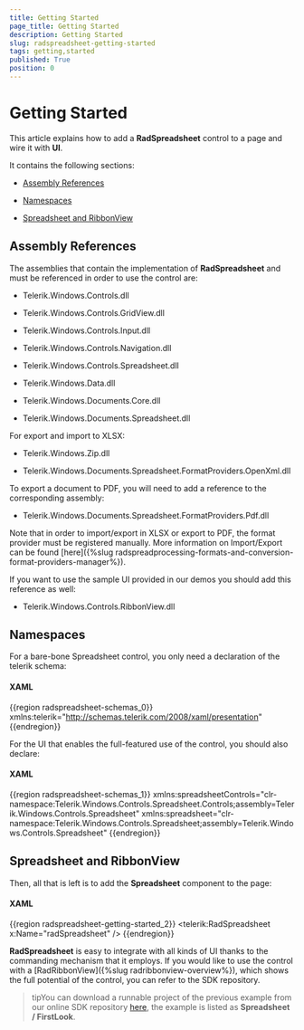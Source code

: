 ```yaml
---
title: Getting Started
page_title: Getting Started
description: Getting Started
slug: radspreadsheet-getting-started
tags: getting,started
published: True
position: 0
---
```


# Getting Started



This article explains how to add a __RadSpreadsheet__ control to a page and wire it with __UI__.
      

It contains the following sections:

* [Assembly References](#assembly-references)

* [Namespaces](#namespaces)

* [Spreadsheet and RibbonView](#spreadsheet-and-ribbonview)

## Assembly References

The assemblies that contain the implementation of __RadSpreadsheet__ and must be referenced in order to use the control are:
        

* Telerik.Windows.Controls.dll

* Telerik.Windows.Controls.GridView.dll

* Telerik.Windows.Controls.Input.dll

* Telerik.Windows.Controls.Navigation.dll

* Telerik.Windows.Controls.Spreadsheet.dll

* Telerik.Windows.Data.dll

* Telerik.Windows.Documents.Core.dll

* Telerik.Windows.Documents.Spreadsheet.dll

For export and import to XLSX:

* Telerik.Windows.Zip.dll

* Telerik.Windows.Documents.Spreadsheet.FormatProviders.OpenXml.dll

To export a document to PDF, you will need to add a reference to the corresponding assembly:

* Telerik.Windows.Documents.Spreadsheet.FormatProviders.Pdf.dll

Note that in order to import/export in XLSX or export to PDF, the format provider must be registered manually. More information on Import/Export can be found [here]({%slug radspreadprocessing-formats-and-conversion-format-providers-manager%}).

If you want to use the sample UI provided in our demos you should add this reference as well:
        

* Telerik.Windows.Controls.RibbonView.dll

## Namespaces

For a bare-bone Spreadsheet control, you only need a declaration of the telerik schema:

#### __XAML__

{{region radspreadsheet-schemas_0}}
	xmlns:telerik="http://schemas.telerik.com/2008/xaml/presentation"
	{{endregion}}



For the UI that enables the full-featured use of the control, you should also declare:

#### __XAML__

{{region radspreadsheet-schemas_1}}
	xmlns:spreadsheetControls="clr-namespace:Telerik.Windows.Controls.Spreadsheet.Controls;assembly=Telerik.Windows.Controls.Spreadsheet"
	xmlns:spreadsheet="clr-namespace:Telerik.Windows.Controls.Spreadsheet;assembly=Telerik.Windows.Controls.Spreadsheet"
	{{endregion}}







## Spreadsheet and RibbonView

Then, all that is left is to add the __Spreadsheet__ component to the page:
        

#### __XAML__

{{region radspreadsheet-getting-started_2}}
	        <telerik:RadSpreadsheet x:Name="radSpreadsheet" />
	{{endregion}}



__RadSpreadsheet__ is easy to integrate with all kinds of UI thanks to the commanding mechanism that it employs. If you would like to use the control with a [RadRibbonView]({%slug radribbonview-overview%}), which shows the full potential of the control, you can refer to the SDK repository.
        

>tipYou can download a runnable project of the previous example from our online SDK repository [here](https://github.com/telerik/xaml-sdk), the example is listed as __Spreadsheet / FirstLook__.
          
